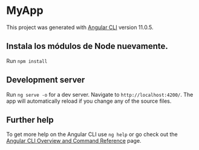 # MyApp

This project was generated with [Angular CLI](https://github.com/angular/angular-cli) version 11.0.5.

## Instala los módulos de Node nuevamente.
Run `npm install`

## Development server

Run `ng serve -o` for a dev server. Navigate to `http://localhost:4200/`. The app will automatically reload if you change any of the source files.
## Further help

To get more help on the Angular CLI use `ng help` or go check out the [Angular CLI Overview and Command Reference](https://angular.io/cli) page.
